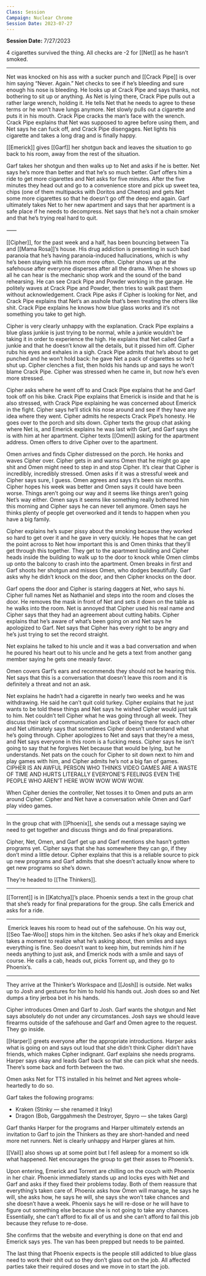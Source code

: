 ```yaml
---
Class: Session
Campaign: Nuclear Chrome
Session Date: 2023-07-27
---
```

**Session Date:** 7/27/2023

4 cigarettes survived the thing. All checks are -2 for [[Net]] as he hasn’t smoked.

---

Net was knocked on his ass with a sucker punch and [[Crack Pipe]] is over him saying “Never. Again.” Net checks to see if he’s bleeding and sure enough his nose is bleeding. He looks up at Crack Pipe and says thanks, not bothering to sit up or anything. As Net is lying there, Crack Pipe pulls out a rather large wrench, holding it. He tells Net that he needs to agree to these terms or he won’t have lungs anymore. Net slowly pulls out a cigarette and puts it in his mouth. Crack Pipe cracks the man’s face with the wrench. Crack Pipe explains that Net was supposed to agree before using them, and Net says he can fuck off, and Crack Pipe disengages. Net lights his cigarette and takes a long drag and is finally happy.

[[Emerick]] gives [[Garf]] her shotgun back and leaves the situation to go back to his room, away from the rest of the situation.

Garf takes her shotgun and then walks up to Net and asks if he is better. Net says he’s more than better and that he’s so much better. Garf offers him a ride to get more cigarettes and Net asks for five minutes. After the five minutes they head out and go to a convenience store and pick up sweet tea, chips (one of them multipacks with Doritos and Cheetos) and gets Net some more cigarettes so that he doesn’t go off the deep end again. Garf ultimately takes Net to her new apartment and says that her apartment is a safe place if he needs to decompress. Net says that he’s not a chain smoker and that he’s trying real hard to quit.

⸺

[[Cipher]], for the past week and a half, has been bouncing between Tia and [[Mama Rosa]]’s house. His drug addiction is presenting in such bad paranoia that he’s having paranoia-induced hallucinations, which is why he’s been staying with his mom more often. Cipher shows up at the safehouse after everyone disperses after all the drama. When he shows up all he can hear is the mechanic shop work and the sound of the band rehearsing. He can see Crack Pipe and Powder working in the garage. He politely waves at Crack Pipe and Powder, then tries to walk past them without acknowledgement. Crack Pipe asks if Cipher is looking for Net, and Crack Pipe explains that Net’s an asshole that’s been treating the others like shit. Crack Pipe explains he knows how blue glass works and it’s not something you take to get high.

Cipher is very clearly unhappy with the explanation. Crack Pipe explains a blue glass junkie is just trying to be normal, while a junkie wouldn’t be taking it in order to experience the high. He explains that Net called Garf a junkie and that he doesn’t know all the details, but it pissed him off. Cipher rubs his eyes and exhales in a sigh. Crack Pipe admits that he’s about to get punched and he won’t hold back: he gave Net a pack of cigarettes so he’d shut up. Cipher clenches a fist, then holds his hands up and says he won’t blame Crack Pipe. Cipher was stressed when he came in, but now he’s even more stressed.

Cipher asks where he went off to and Crack Pipe explains that he and Garf took off on his bike. Crack Pipe explains that Emerick is inside and that he is also stressed, with Crack Pipe explaining he was concerned about Emerick in the fight. Cipher says he’ll stick his nose around and see if they have any idea where they went. Cipher admits he respects Crack Pipe’s honesty. He goes over to the porch and sits down. Cipher texts the group chat asking where Net is, and Emerick explains he was last with Garf, and Garf says she is with him at her apartment. Cipher texts [[Omen]] asking for the apartment address. Omen offers to drive Cipher over to the apartment.

Omen arrives and finds Cipher distressed on the porch. He honks and waves Cipher over. Cipher gets in and warns Omen that he might go ape shit and Omen might need to step in and stop Cipher. It’s clear that Cipher is incredibly, incredibly stressed. Omen asks if it was a stressful week and Cipher says sure, I guess. Omen agrees and says it’s been six months. Cipher hopes his week was better and Omen says it could have been worse. Things aren’t going our way and it seems like things aren’t going Net’s way either. Omen says it seems like something really bothered him this morning and Cipher says he can never tell anymore. Omen says he thinks plenty of people get overworked and it tends to happen when you have a big family.

Cipher explains he’s super pissy about the smoking because they worked so hard to get over it and he gave in very quickly. He hopes that he can get the point across to Net how important this is and Omen thinks that they’ll get through this together. They get to the apartment building and Cipher heads inside the building to walk up to the door to knock while Omen climbs up onto the balcony to crash into the apartment. Omen breaks in first and Garf shoots her shotgun and misses Omen, who dodges beautifully. Garf asks why he didn’t knock on the door, and then Cipher knocks on the door.

Garf opens the door and Cipher is staring daggers at Net, who says hi. Cipher full names Net as Nathaniel and steps into the room and closes the door. He removes the mask in front of Net and sets it down on the table as he walks into the room. Net is annoyed that Cipher used his real name and Cipher says that they had an agreement about cutting habits. Cipher explains that he’s aware of what’s been going on and Net says he apologized to Garf. Net says that Cipher has every right to be angry and he’s just trying to set the record straight.

Net explains he talked to his uncle and it was a bad conversation and when he poured his heart out to his uncle and he gets a text from another gang member saying he gets one measly favor.

Omen covers Garf’s ears and recommends they should not be hearing this. Net says that this is a conversation that doesn’t leave this room and it is definitely a threat and not an ask.

Net explains he hadn’t had a cigarette in nearly two weeks and he was withdrawing. He said he can’t quit cold turkey. Cipher explains that he just wants to be told these things and Net says he wished Cipher would just talk to him. Net couldn’t tell Cipher what he was going through all week. They discuss their lack of communication and lack of being there for each other and Net ultimately says that sometimes Cipher doesn’t understand what he’s going through. Cipher apologizes to Net and says that they’re a mess, and Net says everyone in this room is a fucking mess. Cipher says he isn’t going to say that he forgives Net because that would be lying, but he understands. Net pats on the couch for Cipher to sit down next to him and play games with him, and Cipher admits he’s not a big fan of games. CIPHER IS AN AWFUL PERSON WHO THINKS VIDEO GAMES ARE A WASTE OF TIME AND HURTS LITERALLY EVERYONE’S FEELINGS EVEN THE PEOPLE WHO AREN’T HERE WOW WOW WOW WOW.

When Cipher denies the controller, Net tosses it to Omen and puts an arm around Cipher. Cipher and Net have a conversation while Omen and Garf play video games.

---

In the group chat with [[Phoenix]], she sends out a message saying we need to get together and discuss things and do final preparations.

Cipher, Net, Omen, and Garf get up and Garf mentions she hasn’t gotten programs yet. Cipher says that she has somewhere they can go, if they don’t mind a little detour. Cipher explains that this is a reliable source to pick up new programs and Garf admits that she doesn’t actually know where to get new programs so she’s down.

They’re headed to [[The Thinkers]]. 

---

[[Torrent]] is in [[Katchya]]’s place. Phoenix sends a text in the group chat that she’s ready for final preparations for the group. She calls Emerick and asks for a ride.

---

 Emerick leaves his room to head out of the safehouse. On his way out, [[Seo Tae-Woo]] stops him in the kitchen. Seo asks if he’s okay and Emerick takes a moment to realize what he’s asking about, then smiles and says everything is fine. Seo doesn’t want to keep him, but reminds him if he needs anything to just ask, and Emerick nods with a smile and says of course. He calls a cab, heads out, picks Torrent up, and they go to Phoenix’s.

---

They arrive at the Thinker’s Workspace and [[Josh]] is outside. Net walks up to Josh and gestures for him to hold his hands out. Josh does so and Net dumps a tiny jerboa bot in his hands.

Cipher introduces Omen and Garf to Josh. Garf wants the shotgun and Net says absolutely do not under any circumstances. Josh says we should leave firearms outside of the safehouse and Garf and Omen agree to the request. They go inside.

[[Harper]] greets everyone after the appropriate introductions. Harper asks what is going on and says out loud that she didn’t think Cipher didn’t have friends, which makes Cipher indignant. Garf explains she needs programs. Harper says okay and leads Garf back so that she can pick what she needs. There’s some back and forth between the two.

Omen asks Net for TTS installed in his helmet and Net agrees whole-heartedly to do so.

Garf takes the following programs:
- Kraken (Stinky — she renamed it Inky)
- Dragon (Bob, Garggahmesh the Destroyer, Spyro — she takes Garg)

Garf thanks Harper for the programs and Harper ultimately extends an invitation to Garf to join the Thinkers as they are short-handed and need more net runners. Net is clearly unhappy and Harper glares at him.

[[Vail]] also shows up at some point but I fell asleep for a moment so idk what happened. Net encourages the group to get their asses to Phoenix’s.

Upon entering, Emerick and Torrent are chilling on the couch with Phoenix in her chair. Phoenix immediately stands up and locks eyes with Net and Garf and asks if they fixed their problems today. Both of them reassure that everything’s taken care of. Phoenix asks how Omen will manage, he says he will, she asks how, he says he will, she says she won’t take chances and she doesn’t have a week. Phoenix says he will re-dose or he will have to figure out something else because she is not going to take any chances. Essentially, she can’t afford to fix all of us and she can’t afford to fail this job because they refuse to re-dose.

She confirms that the website and everything is done on that end and Emerick says yes. The van has been prepped but needs to be painted.

The last thing that Phoenix expects is the people still addicted to blue glass need to work their shit out so they don’t glass out on the job. All affected parties take their required doses and we move in to start the job.